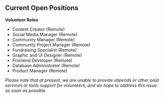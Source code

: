 ## Current Open Positions

**Volunteer Roles**

- Content Creator (Remote)
- Social Media Manager (Remote)
- Community Manager (Remote)
- Community Project Manager (Remote)
- Fundraising Specialist (Remote)
- Graphic and UI Designer (Remote)
- Frontend Developer (Remote)
- Database Administrator (Remote)
- Product Manager (Remote)

_Please note that at present, we are unable to provide stipends or other paid services or tools support for volunteers, and we hope to address this issue as soon as possible_
